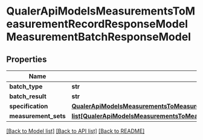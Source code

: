 # QualerApiModelsMeasurementsToMeasurementRecordResponseModelMeasurementBatchResponseModel

## Properties
Name | Type | Description | Notes
------------ | ------------- | ------------- | -------------
**batch_type** | **str** |  | [optional] 
**batch_result** | **str** |  | [optional] 
**specification** | [**QualerApiModelsMeasurementsToMeasurementRecordResponseModelSpecificationResponseModel**](QualerApiModelsMeasurementsToMeasurementRecordResponseModelSpecificationResponseModel.md) |  | [optional] 
**measurement_sets** | [**list[QualerApiModelsMeasurementsToMeasurementRecordResponseModelMeasurementBatchResponseModelMeasurementSetResponseModel]**](QualerApiModelsMeasurementsToMeasurementRecordResponseModelMeasurementBatchResponseModelMeasurementSetResponseModel.md) |  | [optional] 

[[Back to Model list]](../README.md#documentation-for-models) [[Back to API list]](../README.md#documentation-for-api-endpoints) [[Back to README]](../README.md)

